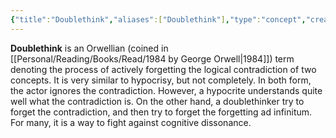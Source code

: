 ```yaml
---
{"title":"Doublethink","aliases":["Doublethink"],"type":"concept","created":"2023-01-19T16:02:55+06:00","updated":"2023-01-19T16:35:31+06:00","dg-publish":true,"dg-note-icon":2,"tags":["concept","concept/psychology","concept/orwellian"],"dg-path":"Entities/Concepts/Doublethink.md","permalink":"/entities/concepts/doublethink/","dgPassFrontmatter":true,"noteIcon":2}
---
```


**Doublethink** is an Orwellian (coined in [[Personal/Reading/Books/Read/1984 by George Orwell\|1984]]) term denoting the process of actively forgetting the logical contradiction of two concepts. It is very similar to hypocrisy, but not completely. In both form, the actor ignores the contradiction. However, a hypocrite understands quite well what the contradiction is. On the other hand, a doublethinker try to forget the contradiction, and then try to forget the forgetting ad infinitum. For many, it is a way to fight against cognitive dissonance. 